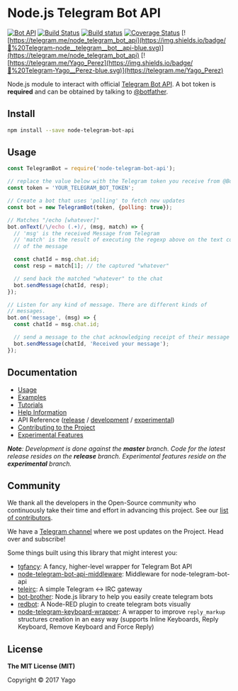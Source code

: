 # Node.js Telegram Bot API

[![Bot API](https://img.shields.io/badge/Bot%20API-v.4.0.0-00aced.svg)](https://core.telegram.org/bots/api)
[![Build Status](https://travis-ci.org/yagop/node-telegram-bot-api.svg?branch=master)](https://travis-ci.org/yagop/node-telegram-bot-api)
[![Build status](https://ci.appveyor.com/api/projects/status/ujko6bsum3g5msjh/branch/master?svg=true)](https://ci.appveyor.com/project/yagop/node-telegram-bot-api/branch/master)
[![Coverage Status](https://coveralls.io/repos/yagop/node-telegram-bot-api/badge.svg?branch=master)](https://coveralls.io/r/yagop/node-telegram-bot-api?branch=master)
[![https://telegram.me/node_telegram_bot_api](https://img.shields.io/badge/💬%20Telegram-node__telegram__bot__api-blue.svg)](https://telegram.me/node_telegram_bot_api)
[![https://telegram.me/Yago_Perez](https://img.shields.io/badge/💬%20Telegram-Yago__Perez-blue.svg)](https://telegram.me/Yago_Perez)

Node.js module to interact with official [Telegram Bot API](https://core.telegram.org/bots/api). A bot token is **required** and can be obtained by talking to [@botfather](https://telegram.me/BotFather).

## Install

```bash
npm install --save node-telegram-bot-api
```

## Usage

```js
const TelegramBot = require('node-telegram-bot-api');

// replace the value below with the Telegram token you receive from @BotFather
const token = 'YOUR_TELEGRAM_BOT_TOKEN';

// Create a bot that uses 'polling' to fetch new updates
const bot = new TelegramBot(token, {polling: true});

// Matches "/echo [whatever]"
bot.onText(/\/echo (.+)/, (msg, match) => {
  // 'msg' is the received Message from Telegram
  // 'match' is the result of executing the regexp above on the text content
  // of the message

  const chatId = msg.chat.id;
  const resp = match[1]; // the captured "whatever"

  // send back the matched "whatever" to the chat
  bot.sendMessage(chatId, resp);
});

// Listen for any kind of message. There are different kinds of
// messages.
bot.on('message', (msg) => {
  const chatId = msg.chat.id;

  // send a message to the chat acknowledging receipt of their message
  bot.sendMessage(chatId, 'Received your message');
});
```

## Documentation

* [Usage][usage]
* [Examples][examples]
* [Tutorials][tutorials]
* [Help Information][help]
* API Reference ([release][api-release] / [development][api-dev] / [experimental][api-experimental])
* [Contributing to the Project][contributing]
* [Experimental Features][experimental]

_**Note**: Development is done against the **master** branch.
Code for the latest release resides on the **release** branch.
Experimental features reside on the **experimental** branch._


## Community

We thank all the developers in the Open-Source community who continuously
take their time and effort in advancing this project.
See our [list of contributors][contributors].

We have a [Telegram channel][tg-channel] where we post updates on
the Project. Head over and subscribe!

Some things built using this library that might interest you:

* [tgfancy](https://github.com/GochoMugo/tgfancy): A fancy, higher-level wrapper for Telegram Bot API
* [node-telegram-bot-api-middleware](https://github.com/idchlife/node-telegram-bot-api-middleware): Middleware for node-telegram-bot-api
* [teleirc](https://github.com/FruitieX/teleirc): A simple Telegram ↔ IRC gateway
* [bot-brother](https://github.com/SerjoPepper/bot-brother): Node.js library to help you easily create telegram bots
* [redbot](https://github.com/guidone/node-red-contrib-chatbot): A Node-RED plugin to create telegram bots visually
* [node-telegram-keyboard-wrapper](https://github.com/alexandercerutti/node-telegram-keyboard-wrapper): A wrapper to improve `reply_markup` structures creation in an easy way (supports Inline Keyboards, Reply Keyboard, Remove Keyboard and Force Reply)

## License

**The MIT License (MIT)**

Copyright © 2017 Yago

[usage]:https://github.com/yagop/node-telegram-bot-api/tree/master/doc/usage.md
[examples]:https://github.com/yagop/node-telegram-bot-api/tree/master/examples
[help]:https://github.com/yagop/node-telegram-bot-api/tree/master/doc/help.md
[tutorials]:https://github.com/yagop/node-telegram-bot-api/tree/master/doc/tutorials.md
[api-dev]:https://github.com/yagop/node-telegram-bot-api/tree/master/doc/api.md
[api-release]:https://github.com/yagop/node-telegram-bot-api/tree/release/doc/api.md
[api-experimental]:https://github.com/yagop/node-telegram-bot-api/tree/experimental/doc/api.md
[contributing]:https://github.com/yagop/node-telegram-bot-api/tree/master/CONTRIBUTING.md
[contributors]:https://github.com/yagop/node-telegram-bot-api/graphs/contributors
[experimental]:https://github.com/yagop/node-telegram-bot-api/tree/master/doc/experimental.md
[tg-channel]:https://telegram.me/node_telegram_bot_api
